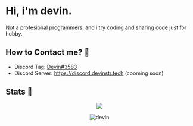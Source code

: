 # Hi, i'm devin.
Not a profesional programmers, and i try coding and sharing code just for hobby.
<!-- Currently Working on Project [Alufi Bot](https://github.com/AlufiBot) -->
## How to Contact me? 💬
- Discord Tag: [Devin#3583](https://discord.com/users/561170896480501790)
- Discord Server: https://discord.devinstr.tech (cooming soon)
## Stats 🌟
<p align="center">
    <img src = "https://github-readme-stats.vercel.app/api?username=DevinSTR&show_icons=true">
</p>
<p align="center" href="https://discord.com/users/561170896480501790"> <img href="https://discord.com/users/561170896480501790" src="https://discord.c99.nl/widget/theme-3/561170896480501790.png" alt="devin"> </p>
